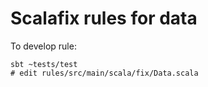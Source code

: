 # Scalafix rules for data

To develop rule:
```
sbt ~tests/test
# edit rules/src/main/scala/fix/Data.scala
```
